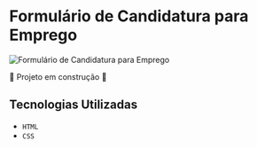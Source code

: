 <h1>Formulário de Candidatura para Emprego</h1>

![Formulário de Candidatura para Emprego](https://github.com/SimonePenido/Formulario_Candidatura_de_Emprego/assets/112627846/f2a8d259-26db-48fe-afae-f21411884596)

:construction: Projeto em construção :construction:

## Tecnologias Utilizadas
- ``HTML``
-  ``CSS``


